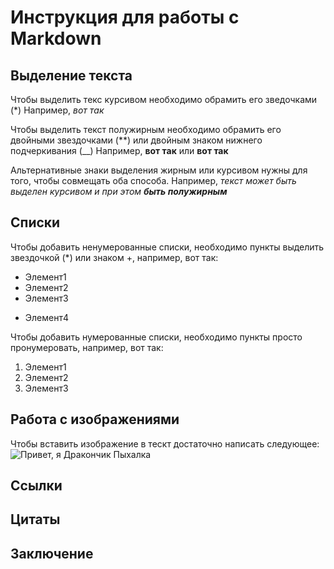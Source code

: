 # Инструкция для работы с Markdown #

## Выделение текста ##

Чтобы выделить текс курсивом необходимо обрамить его зведочками (*) Например, *вот так*

Чтобы выделить текст полужирным необходимо обрамить его двойными звездочками (**) или двойным знаком нижнего подчеркивания (__)  Например, **вот так** или __вот так__

Альтернативные знаки выделения жирным или курсивом нужны для того, чтобы совмещать оба способа. Например, _текст может быть выделен курсивом и при этом **быть полужирным**_





## Списки

Чтобы добавить ненумерованные списки, необходимо пункты выделить звездочкой (*) или знаком +, например, вот так:

* Элемент1
* Элемент2
* Элемент3
+ Элемент4

Чтобы добавить нумерованные списки, необходимо пункты просто пронумеровать, например, вот так: 

1. Элемент1
2. Элемент2
3. Элемент3

## Работа с изображениями

Чтобы вставить изображение в тескт достаточно написать следующее: 
![Привет, я Дракончик Пыхалка](Дракончик.jpg)

## Ссылки

## Цитаты

## Заключение